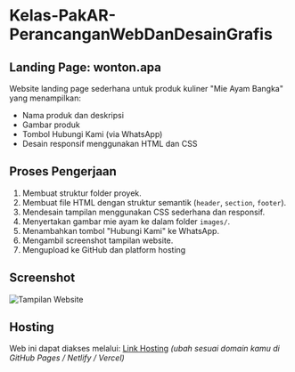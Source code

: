 # Kelas-PakAR-PerancanganWebDanDesainGrafis

## Landing Page: wonton.apa

Website landing page sederhana untuk produk kuliner "Mie Ayam Bangka" yang menampilkan:

- Nama produk dan deskripsi
- Gambar produk
- Tombol Hubungi Kami (via WhatsApp)
- Desain responsif menggunakan HTML dan CSS

## Proses Pengerjaan

1. Membuat struktur folder proyek.
2. Membuat file HTML dengan struktur semantik (`header`, `section`, `footer`).
3. Mendesain tampilan menggunakan CSS sederhana dan responsif.
4. Menyertakan gambar mie ayam ke dalam folder `images/`.
5. Menambahkan tombol "Hubungi Kami" ke WhatsApp.
6. Mengambil screenshot tampilan website.
7. Mengupload ke GitHub dan platform hosting

## Screenshot

![Tampilan Website](screenshot.png)

## Hosting

Web ini dapat diakses melalui: [Link Hosting](https://namapengguna.github.io/Kelas-PakAR-PerancanganWebDanDesainGrafis) *(ubah sesuai domain kamu di GitHub Pages / Netlify / Vercel)*
